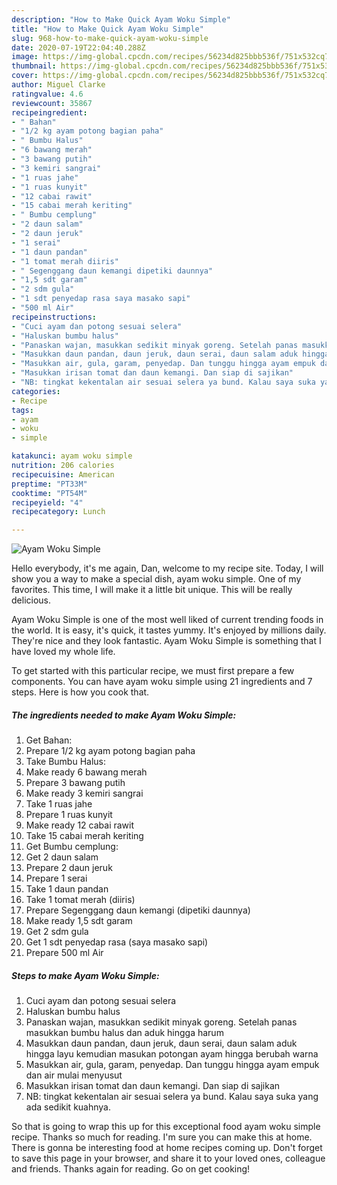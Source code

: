 ```yaml
---
description: "How to Make Quick Ayam Woku Simple"
title: "How to Make Quick Ayam Woku Simple"
slug: 968-how-to-make-quick-ayam-woku-simple
date: 2020-07-19T22:04:40.288Z
image: https://img-global.cpcdn.com/recipes/56234d825bbb536f/751x532cq70/ayam-woku-simple-foto-resep-utama.jpg
thumbnail: https://img-global.cpcdn.com/recipes/56234d825bbb536f/751x532cq70/ayam-woku-simple-foto-resep-utama.jpg
cover: https://img-global.cpcdn.com/recipes/56234d825bbb536f/751x532cq70/ayam-woku-simple-foto-resep-utama.jpg
author: Miguel Clarke
ratingvalue: 4.6
reviewcount: 35867
recipeingredient:
- " Bahan"
- "1/2 kg ayam potong bagian paha"
- " Bumbu Halus"
- "6 bawang merah"
- "3 bawang putih"
- "3 kemiri sangrai"
- "1 ruas jahe"
- "1 ruas kunyit"
- "12 cabai rawit"
- "15 cabai merah keriting"
- " Bumbu cemplung"
- "2 daun salam"
- "2 daun jeruk"
- "1 serai"
- "1 daun pandan"
- "1 tomat merah diiris"
- " Segenggang daun kemangi dipetiki daunnya"
- "1,5 sdt garam"
- "2 sdm gula"
- "1 sdt penyedap rasa saya masako sapi"
- "500 ml Air"
recipeinstructions:
- "Cuci ayam dan potong sesuai selera"
- "Haluskan bumbu halus"
- "Panaskan wajan, masukkan sedikit minyak goreng. Setelah panas masukkan bumbu halus dan aduk hingga harum"
- "Masukkan daun pandan, daun jeruk, daun serai, daun salam aduk hingga layu kemudian masukan potongan ayam hingga berubah warna"
- "Masukkan air, gula, garam, penyedap. Dan tunggu hingga ayam empuk dan air mulai menyusut"
- "Masukkan irisan tomat dan daun kemangi. Dan siap di sajikan"
- "NB: tingkat kekentalan air sesuai selera ya bund. Kalau saya suka yang ada sedikit kuahnya."
categories:
- Recipe
tags:
- ayam
- woku
- simple

katakunci: ayam woku simple 
nutrition: 206 calories
recipecuisine: American
preptime: "PT33M"
cooktime: "PT54M"
recipeyield: "4"
recipecategory: Lunch

---
```



![Ayam Woku Simple](https://img-global.cpcdn.com/recipes/56234d825bbb536f/751x532cq70/ayam-woku-simple-foto-resep-utama.jpg)

Hello everybody, it's me again, Dan, welcome to my recipe site. Today, I will show you a way to make a special dish, ayam woku simple. One of my favorites. This time, I will make it a little bit unique. This will be really delicious.

Ayam Woku Simple is one of the most well liked of current trending foods in the world. It is easy, it's quick, it tastes yummy. It's enjoyed by millions daily. They're nice and they look fantastic. Ayam Woku Simple is something that I have loved my whole life.




To get started with this particular recipe, we must first prepare a few components. You can have ayam woku simple using 21 ingredients and 7 steps. Here is how you cook that.

<!--inarticleads1-->

##### The ingredients needed to make Ayam Woku Simple:

1. Get  Bahan:
1. Prepare 1/2 kg ayam potong bagian paha
1. Take  Bumbu Halus:
1. Make ready 6 bawang merah
1. Prepare 3 bawang putih
1. Make ready 3 kemiri sangrai
1. Take 1 ruas jahe
1. Prepare 1 ruas kunyit
1. Make ready 12 cabai rawit
1. Take 15 cabai merah keriting
1. Get  Bumbu cemplung:
1. Get 2 daun salam
1. Prepare 2 daun jeruk
1. Prepare 1 serai
1. Take 1 daun pandan
1. Take 1 tomat merah (diiris)
1. Prepare  Segenggang daun kemangi (dipetiki daunnya)
1. Make ready 1,5 sdt garam
1. Get 2 sdm gula
1. Get 1 sdt penyedap rasa (saya masako sapi)
1. Prepare 500 ml Air




<!--inarticleads2-->

##### Steps to make Ayam Woku Simple:

1. Cuci ayam dan potong sesuai selera
1. Haluskan bumbu halus
1. Panaskan wajan, masukkan sedikit minyak goreng. Setelah panas masukkan bumbu halus dan aduk hingga harum
1. Masukkan daun pandan, daun jeruk, daun serai, daun salam aduk hingga layu kemudian masukan potongan ayam hingga berubah warna
1. Masukkan air, gula, garam, penyedap. Dan tunggu hingga ayam empuk dan air mulai menyusut
1. Masukkan irisan tomat dan daun kemangi. Dan siap di sajikan
1. NB: tingkat kekentalan air sesuai selera ya bund. Kalau saya suka yang ada sedikit kuahnya.




So that is going to wrap this up for this exceptional food ayam woku simple recipe. Thanks so much for reading. I'm sure you can make this at home. There is gonna be interesting food at home recipes coming up. Don't forget to save this page in your browser, and share it to your loved ones, colleague and friends. Thanks again for reading. Go on get cooking!
